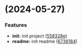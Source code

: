 #  (2024-05-27)


### Features

* **init:** init project ([558328e](https://github.com/lwt33713803/flutter_template/commit/558328ebe357795788880bba5db7a9f5ba6fdf42))
* **readme:** init readme ([6736184](https://github.com/lwt33713803/flutter_template/commit/6736184a59d98a2aeeed772f0b167d4d400d0439))



